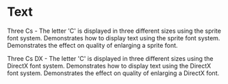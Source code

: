 # Text
 
Three Cs - The letter 'C' is displayed in three different sizes using the sprite font system. Demonstrates how to display text using the sprite font system. Demonstrates the effect on quality of enlarging a sprite font.

Three Cs DX - The letter 'C' is displayed in three different sizes using the DirectX font system. Demonstrates how to display text using the DirectX font system. Demonstrates the effect on quality of enlarging a DirectX font.

